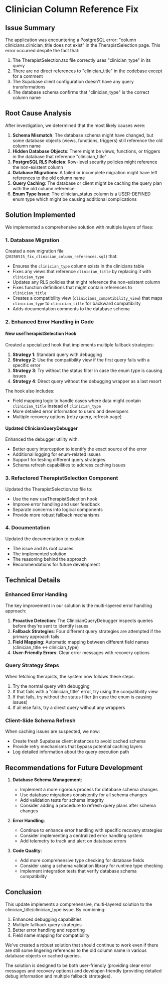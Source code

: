 
# Clinician Column Reference Fix

## Issue Summary

The application was encountering a PostgreSQL error: "column clinicians.clinician_title does not exist" in the TherapistSelection page. This error occurred despite the fact that:

1. The TherapistSelection.tsx file correctly uses "clinician_type" in its query
2. There are no direct references to "clinician_title" in the codebase except for a comment
3. The Supabase client configuration doesn't have any query transformations
4. The database schema confirms that "clinician_type" is the correct column name

## Root Cause Analysis

After investigation, we determined that the most likely causes were:

1. **Schema Mismatch**: The database schema might have changed, but some database objects (views, functions, triggers) still reference the old column name
2. **Hidden Database Objects**: There might be views, functions, or triggers in the database that reference "clinician_title"
3. **PostgreSQL RLS Policies**: Row-level security policies might reference the non-existent column
4. **Database Migrations**: A failed or incomplete migration might have left references to the old column name
5. **Query Caching**: The database or client might be caching the query plan with the old column reference
6. **Enum Type Issue**: The clinician_status column is a USER-DEFINED enum type which might be causing additional complications

## Solution Implemented

We implemented a comprehensive solution with multiple layers of fixes:

### 1. Database Migration

Created a new migration file (`20250515_fix_clinician_column_references.sql`) that:

- Ensures the `clinician_type` column exists in the clinicians table
- Fixes any views that reference `clinician_title` by replacing it with `clinician_type`
- Updates any RLS policies that might reference the non-existent column
- Fixes function definitions that might contain references to `clinician_title`
- Creates a compatibility view (`clinicians_compatibility_view`) that maps `clinician_type` to `clinician_title` for backward compatibility
- Adds documentation comments to the database schema

### 2. Enhanced Error Handling in Code

#### New useTherapistSelection Hook

Created a specialized hook that implements multiple fallback strategies:

1. **Strategy 1**: Standard query with debugging
2. **Strategy 2**: Use the compatibility view if the first query fails with a specific error 
3. **Strategy 3**: Try without the status filter in case the enum type is causing issues
4. **Strategy 4**: Direct query without the debugging wrapper as a last resort

The hook also includes:
- Field mapping logic to handle cases where data might contain `clinician_title` instead of `clinician_type`
- More detailed error information to users and developers
- Multiple recovery options (retry query, refresh page)

#### Updated ClinicianQueryDebugger

Enhanced the debugger utility with:
- Better query interception to identify the exact source of the error
- Additional logging for enum-related issues
- Support for testing different query strategies
- Schema refresh capabilities to address caching issues

### 3. Refactored TherapistSelection Component

Updated the TherapistSelection.tsx file to:
- Use the new useTherapistSelection hook
- Improve error handling and user feedback
- Separate concerns into logical components
- Provide more robust fallback mechanisms

### 4. Documentation

Updated the documentation to explain:
- The issue and its root causes
- The implemented solution
- The reasoning behind the approach
- Recommendations for future development

## Technical Details

### Enhanced Error Handling

The key improvement in our solution is the multi-layered error handling approach:

1. **Proactive Detection**: The ClinicianQueryDebugger inspects queries before they're sent to identify issues
2. **Fallback Strategies**: Four different query strategies are attempted if the primary approach fails
3. **Field Mapping**: Automatic mapping between different field names (clinician_title ↔ clinician_type)
4. **User-Friendly Errors**: Clear error messages with recovery options

### Query Strategy Steps

When fetching therapists, the system now follows these steps:

1. Try the normal query with debugging
2. If that fails with a "clinician_title" error, try using the compatibility view
3. If that fails, try without the status filter (in case the enum is causing issues)
4. If all else fails, try a direct query without any wrappers

### Client-Side Schema Refresh

When caching issues are suspected, we now:
- Create fresh Supabase client instances to avoid cached schema
- Provide retry mechanisms that bypass potential caching layers
- Log detailed information about the query execution path

## Recommendations for Future Development

1. **Database Schema Management**:
   - Implement a more rigorous process for database schema changes
   - Use database migrations consistently for all schema changes
   - Add validation tests for schema integrity
   - Consider adding a procedure to refresh query plans after schema changes

2. **Error Handling**:
   - Continue to enhance error handling with specific recovery strategies
   - Consider implementing a centralized error handling system
   - Add telemetry to track and alert on database errors

3. **Code Quality**:
   - Add more comprehensive type checking for database fields
   - Consider using a schema validation library for runtime type checking
   - Implement integration tests that verify database schema compatibility

## Conclusion

This update implements a comprehensive, multi-layered solution to the clinician_title/clinician_type issue. By combining:

1. Enhanced debugging capabilities
2. Multiple fallback query strategies
3. Better error handling and reporting
4. Field name mapping for compatibility

We've created a robust solution that should continue to work even if there are still some lingering references to the old column name in various database objects or cached queries.

The solution is designed to be both user-friendly (providing clear error messages and recovery options) and developer-friendly (providing detailed debug information and multiple fallback strategies).
